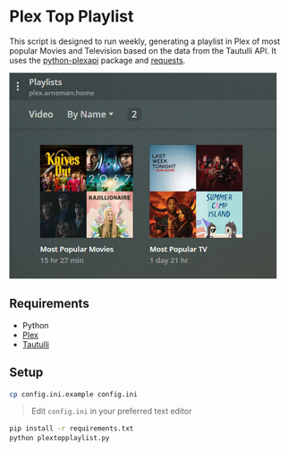# Plex Top Playlist

This script is designed to run weekly, generating a playlist in Plex of most popular Movies and Television based on the data from the Tautulli API. It uses the [python-plexapi](https://github.com/pkkid/python-plexapi) package and [requests](http://python-requests.org/).

![Example Screenshot of Popular Playlists](Screenshot.png)

## Requirements

- Python
- [Plex](https://plex.tv)
- [Tautulli](https://github.com/Tautulli/Tautulli)

## Setup

```sh
cp config.ini.example config.ini
```

> Edit `config.ini` in your preferred text editor

```sh
pip install -r requirements.txt
python plextopplaylist.py
```
